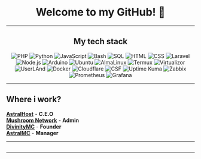 <h1 align="center">Welcome to my GitHub! 👋 </h1>

<hr>
  <h2 align="center">My tech stack</h2>
  
  <p align="center">
    <a>
      <img src="https://img.shields.io/badge/PHP-787CB5?style=for-the-badge&logo=php&logoColor=white" alt="PHP">
      <img src="https://img.shields.io/badge/Python-FFD343?style=for-the-badge&logo=python&logoColor=white" alt="Python">
      <img src="https://img.shields.io/badge/JavaScript-F7DF1E?style=for-the-badge&logo=javascript&logoColor=white" alt="JavaScript">
      <img src="https://img.shields.io/badge/Bash-4EAA25?style=for-the-badge&logo=bash&logoColor=white" alt="Bash">
      <img src="https://img.shields.io/badge/SQL-00618A?style=for-the-badge&logo=sql&logoColor=white" alt="SQL">
      <img src="https://img.shields.io/badge/HTML-E34F26?style=for-the-badge&logo=html5&logoColor=white" alt="HTML">
      <img src="https://img.shields.io/badge/CSS-1572B6?style=for-the-badge&logo=css&logoColor=white" alt="CSS">
      <img src="https://img.shields.io/badge/Laravel-FF2D20?style=for-the-badge&logo=laravel&logoColor=white" alt="Laravel">
      <img src="https://img.shields.io/badge/Node.js-339933?style=for-the-badge&logo=node.js&logoColor=white" alt="Node.js">
      <img src="https://img.shields.io/badge/Arduino-00979D?style=for-the-badge&logo=arduino&logoColor=white" alt="Arduino">
      <img src="https://img.shields.io/badge/Ubuntu-E95420?style=for-the-badge&logo=ubuntu&logoColor=white" alt="Ubuntu">
      <img src="https://img.shields.io/badge/AlmaLinux-2C5CC5?style=for-the-badge&logo=almalinux&logoColor=white" alt="AlmaLinux">
      <img src="https://img.shields.io/badge/Termux-000000?style=for-the-badge&logo=termux&logoColor=white" alt="Termux">
      <img src="https://img.shields.io/badge/Virtualizor-5296D6?style=for-the-badge&logo=virtualizor&logoColor=white" alt="Virtualizor">
      <img src="https://img.shields.io/badge/UserLAnd-000000?style=for-the-badge&logo=userland&logoColor=white" alt="UserLAnd">
      <img src="https://img.shields.io/badge/Docker-2496ED?style=for-the-badge&logo=docker&logoColor=white" alt="Docker">
      <img src="https://img.shields.io/badge/Cloudflare-F48120?style=for-the-badge&logo=cloudflare&logoColor=white" alt="Cloudflare">
      <img src="https://img.shields.io/badge/CSF-D81B60?style=for-the-badge&logo=csf&logoColor=white" alt="CSF">
      <img src="https://img.shields.io/badge/Uptime_Kuma-4CAF50?style=for-the-badge&logo=uptime-kuma&logoColor=white" alt="Uptime Kuma">
      <img src="https://img.shields.io/badge/Zabbix-CC0000?style=for-the-badge&logo=zabbix&logoColor=white" alt="Zabbix">
      <img src="https://img.shields.io/badge/Prometheus-E6522C?style=for-the-badge&logo=prometheus&logoColor=white" alt="Prometheus">
      <img src="https://img.shields.io/badge/Grafana-F46800?style=for-the-badge&logo=grafana&logoColor=white" alt="Grafana">
    </a>
  </p>
</hr>

<hr>
  <h2> Where i work? </h2>
</hr>


[**AstralHost**](https://astralhost.cloud) - **C.E.O**
<br>
[**Mushroom Network**](https://mushroomnet.it) - **Admin**
<br>
[**DivinityMC**](https://divinitymc.it) - **Founder**
<br>
[**AstralMC**](https://astralmc.eu) - **Manager**
<br>


<hr>
  <p align="center"><img src="https://github-readme-stats.vercel.app/api/top-langs/?username=antonio-camplone&theme=gruvbox" alt="" /></p>
<hr>
